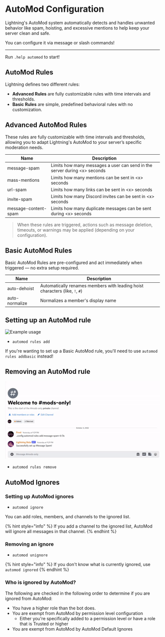 # AutoMod Configuration

Lightning's AutoMod system automatically detects and handles unwanted behavior like spam, hoisting, and excessive mentions to help keep your server clean and safe.

You can configure it via message or slash commands!

---

Run `.help automod` to start!

## AutoMod Rules

Lightning defines two different rules:
- **Advanced Rules** are fully customizable rules with time intervals and thresholds.
- **Basic Rules** are simple, predefined behavioral rules with no customization.


## Advanced AutoMod Rules
These rules are fully customizable with time intervals and thresholds, allowing you to adapt Lightning's AutoMod to your server’s specific moderation needs.

| Name | Description |
| ---- | ----------- |
| message-spam | Limits how many messages a user can send in the server during &#60;x&#62; seconds |
| mass-mentions | Limits how many mentions can be sent in &#60;x&#62; seconds |
| url-spam | Limits how many links can be sent in &#60;x&#62; seconds |
| invite-spam | Limits how many Discord invites can be sent in &#60;x&#62; seconds |
| message-content-spam | Limits how many duplicate messages can be sent during &#60;x&#62; seconds |

> When these rules are triggered, actions such as message deletion, timeouts, or warnings may be applied (depending on your configuration).


## Basic AutoMod Rules

Basic AutoMod Rules are pre-configured and act immediately when triggered — no extra setup required.

| Name | Description |
| ---- | ----------- |
| auto-dehoist | Automatically renames members with leading hoist characters (like, `!`, `#`) |
| auto-normalize | Normalizes a member's display name |


## Setting up an AutoMod rule

![Example usage](../assets/rules_add.gif)

- `automod rules add`

If you're wanting to set up a Basic AutoMod rule, you'll need to use `automod rules addbasic` instead!

## Removing an AutoMod rule

![Example usage](../assets/rules_remove.gif)

- `automod rules remove`

## AutoMod Ignores

### Setting up AutoMod ignores

- `automod ignore`

You can add roles, members, and channels to the ignored list.

{% hint style="info" %}
If you add a channel to the ignored list, AutoMod will ignore all messages in that channel.
{% endhint %}

### Removing an ignore

- `automod unignore`

{% hint style="info" %}
If you don't know what is currently ignored, use `automod ignored`
{% endhint %}

### Who is ignored by AutoMod?

The following are checked in the following order to determine if you are ignored from AutoMod:

- You have a higher role than the bot does.
- You are exempt from AutoMod by permission level configuration
    - Either you're specifically added to a permission level or have a role that is Trusted or higher
- You are exempt from AutoMod by AutoMod Default Ignores

